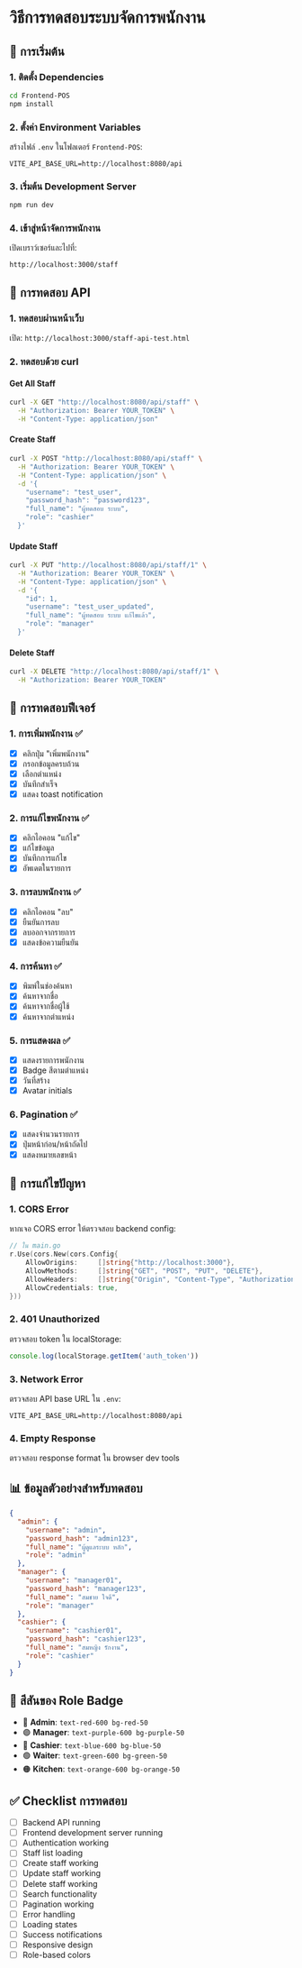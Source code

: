 # วิธีการทดสอบระบบจัดการพนักงาน

## 🚀 การเริ่มต้น

### 1. ติดตั้ง Dependencies
```bash
cd Frontend-POS
npm install
```

### 2. ตั้งค่า Environment Variables
สร้างไฟล์ `.env` ในโฟลเดอร์ `Frontend-POS`:
```env
VITE_API_BASE_URL=http://localhost:8080/api
```

### 3. เริ่มต้น Development Server
```bash
npm run dev
```

### 4. เข้าสู่หน้าจัดการพนักงาน
เปิดเบราว์เซอร์และไปที่:
```
http://localhost:3000/staff
```

## 🧪 การทดสอบ API

### 1. ทดสอบผ่านหน้าเว็บ
เปิด: `http://localhost:3000/staff-api-test.html`

### 2. ทดสอบด้วย curl

#### Get All Staff
```bash
curl -X GET "http://localhost:8080/api/staff" \
  -H "Authorization: Bearer YOUR_TOKEN" \
  -H "Content-Type: application/json"
```

#### Create Staff
```bash
curl -X POST "http://localhost:8080/api/staff" \
  -H "Authorization: Bearer YOUR_TOKEN" \
  -H "Content-Type: application/json" \
  -d '{
    "username": "test_user",
    "password_hash": "password123",
    "full_name": "ผู้ทดสอบ ระบบ",
    "role": "cashier"
  }'
```

#### Update Staff
```bash
curl -X PUT "http://localhost:8080/api/staff/1" \
  -H "Authorization: Bearer YOUR_TOKEN" \
  -H "Content-Type: application/json" \
  -d '{
    "id": 1,
    "username": "test_user_updated",
    "full_name": "ผู้ทดสอบ ระบบ แก้ไขแล้ว",
    "role": "manager"
  }'
```

#### Delete Staff
```bash
curl -X DELETE "http://localhost:8080/api/staff/1" \
  -H "Authorization: Bearer YOUR_TOKEN"
```

## 🎯 การทดสอบฟีเจอร์

### 1. การเพิ่มพนักงาน ✅
- [x] คลิกปุ่ม "เพิ่มพนักงาน"
- [x] กรอกข้อมูลครบถ้วน
- [x] เลือกตำแหน่ง
- [x] บันทึกสำเร็จ
- [x] แสดง toast notification

### 2. การแก้ไขพนักงาน ✅
- [x] คลิกไอคอน "แก้ไข"
- [x] แก้ไขข้อมูล
- [x] บันทึกการแก้ไข
- [x] อัพเดตในรายการ

### 3. การลบพนักงาน ✅
- [x] คลิกไอคอน "ลบ"
- [x] ยืนยันการลบ
- [x] ลบออกจากรายการ
- [x] แสดงข้อความยืนยัน

### 4. การค้นหา ✅
- [x] พิมพ์ในช่องค้นหา
- [x] ค้นหาจากชื่อ
- [x] ค้นหาจากชื่อผู้ใช้
- [x] ค้นหาจากตำแหน่ง

### 5. การแสดงผล ✅
- [x] แสดงรายการพนักงาน
- [x] Badge สีตามตำแหน่ง
- [x] วันที่สร้าง
- [x] Avatar initials

### 6. Pagination ✅
- [x] แสดงจำนวนรายการ
- [x] ปุ่มหน้าก่อน/หน้าถัดไป
- [x] แสดงหมายเลขหน้า

## 🐛 การแก้ไขปัญหา

### 1. CORS Error
หากเจอ CORS error ให้ตรวจสอบ backend config:
```go
// ใน main.go
r.Use(cors.New(cors.Config{
    AllowOrigins:     []string{"http://localhost:3000"},
    AllowMethods:     []string{"GET", "POST", "PUT", "DELETE"},
    AllowHeaders:     []string{"Origin", "Content-Type", "Authorization"},
    AllowCredentials: true,
}))
```

### 2. 401 Unauthorized
ตรวจสอบ token ใน localStorage:
```javascript
console.log(localStorage.getItem('auth_token'))
```

### 3. Network Error
ตรวจสอบ API base URL ใน `.env`:
```env
VITE_API_BASE_URL=http://localhost:8080/api
```

### 4. Empty Response
ตรวจสอบ response format ใน browser dev tools

## 📊 ข้อมูลตัวอย่างสำหรับทดสอบ

```json
{
  "admin": {
    "username": "admin",
    "password_hash": "admin123",
    "full_name": "ผู้ดูแลระบบ หลัก",
    "role": "admin"
  },
  "manager": {
    "username": "manager01",
    "password_hash": "manager123",
    "full_name": "สมชาย ใจดี",
    "role": "manager"
  },
  "cashier": {
    "username": "cashier01", 
    "password_hash": "cashier123",
    "full_name": "สมหญิง รักงาน",
    "role": "cashier"
  }
}
```

## 🎨 สีสันของ Role Badge

- 🔴 **Admin**: `text-red-600 bg-red-50`
- 🟣 **Manager**: `text-purple-600 bg-purple-50`
- 🔵 **Cashier**: `text-blue-600 bg-blue-50`
- 🟢 **Waiter**: `text-green-600 bg-green-50`
- 🟠 **Kitchen**: `text-orange-600 bg-orange-50`

## ✅ Checklist การทดสอบ

- [ ] Backend API running
- [ ] Frontend development server running
- [ ] Authentication working
- [ ] Staff list loading
- [ ] Create staff working
- [ ] Update staff working
- [ ] Delete staff working
- [ ] Search functionality
- [ ] Pagination working
- [ ] Error handling
- [ ] Loading states
- [ ] Success notifications
- [ ] Responsive design
- [ ] Role-based colors

